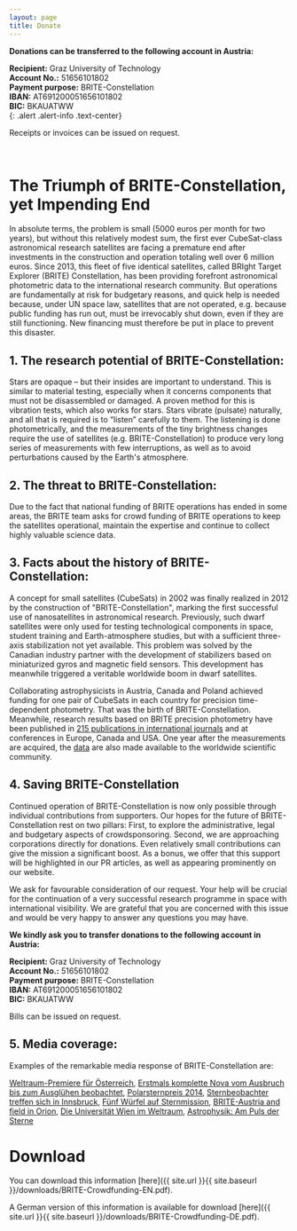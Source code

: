 ```yaml
---
layout: page
title: Donate
---
```


**Donations can be transferred to the following account in Austria:**

**Recipient:** Graz University of Technology  
**Account No.:** 51656101802  
**Payment purpose:** BRITE-Constellation  
**IBAN:** AT691200051656101802  
**BIC:** BKAUATWW  
{: .alert .alert-info .text-center}

Receipts or invoices can be issued on request.

<br>

# The Triumph of BRITE-Constellation, yet Impending End

In absolute terms, the problem is small (5000 euros per month for two years), but without this relatively modest sum, the first ever CubeSat-class astronomical research satellites are facing a premature end after investments in the construction and operation totaling well over 6 million euros. Since 2013, this fleet of five identical satellites, called BRIght Target Explorer (BRITE) Constellation, has been providing forefront astronomical photometric data to the international research community. But operations are fundamentally at risk for budgetary reasons, and quick help is needed because, under UN space law, satellites that are not operated, e.g. because public funding has run out, must be irrevocably shut down, even if they are still functioning. New financing must therefore be put in place to prevent this disaster.


## 1. The research potential of BRITE-Constellation:
Stars are opaque – but their insides are important to understand. This is similar to material testing, especially when it concerns components that must not be disassembled or damaged. A proven method for this is vibration tests, which also works for stars. Stars vibrate (pulsate) naturally, and all that is required is to “listen” carefully to them. The listening is done photometrically, and the measurements of the tiny brightness changes require the use of satellites (e.g. BRITE-Constellation) to produce very long series of measurements with few interruptions, as well as to avoid perturbations caused by the Earth's atmosphere.

## 2. The threat to BRITE-Constellation:
Due to the fact that national funding of BRITE operations has ended in some areas, the BRITE team asks for crowd funding of BRITE operations to keep the satellites operational, maintain the expertise and continue to collect highly valuable science data.

## 3. Facts about the history of BRITE- Constellation:
A concept for small satellites (CubeSats) in 2002 was finally realized in 2012 by the construction of "BRITE-Constellation", marking the first successful use of nanosatellites in astronomical research. Previously, such dwarf satellites were only used for testing technological components in space, student training and Earth-atmosphere studies, but with a sufficient three-axis stabilization not yet available. This problem was solved by the Canadian industry partner with the development of stabilizers based on miniaturized gyros and magnetic field sensors. This development has meanwhile triggered a veritable worldwide boom in dwarf satellites.

Collaborating astrophysicists in Austria, Canada and Poland achieved funding for one pair of CubeSats in each country for precision time-dependent photometry. That was the birth of BRITE-Constellation. Meanwhile, research results based on BRITE precision photometry have been published in [215 publications in international journals](http://brite-wiki.astro.uni.wroc.pl/bwiki/doku.php?id=bscience) and at conferences in Europe, Canada and USA. One year after the measurements are acquired, the [data](http://brite-wiki.astro.uni.wroc.pl/bwiki/doku.php?id=start) are also made available to the worldwide scientific community.

## 4. Saving BRITE-Constellation

Continued operation of BRITE-Constellation is now only possible through individual contributions from supporters. Our hopes for the future of BRITE-Constellation rest on two pillars: First, to explore the administrative, legal and budgetary aspects of crowdsponsoring. Second, we are approaching corporations directly for donations. Even relatively small contributions can give the mission a significant boost. As a bonus, we offer that this support will be highlighted in our PR articles, as well as appearing prominently on our website.

We ask for favourable consideration of our request. Your help will be crucial for the continuation of a very successful research programme in space with international visibility. We are grateful that you are concerned with this issue and would be very happy to answer any questions you may have.  

**We kindly ask you to transfer donations to the following account in Austria:**

**Recipient:** Graz University of Technology  
**Account No.:** 51656101802  
**Payment purpose:** BRITE-Constellation  
**IBAN:** AT691200051656101802  
**BIC:** BKAUATWW  

Bills can be issued on request.


## 5. Media coverage:
Examples of the remarkable media response of BRITE-Constellation are:

[Weltraum-Premiere für Österreich](https://idw-online.de/de/news520765), [Erstmals komplette Nova vom Ausbruch bis zum Ausglühen beobachtet](https://www.derstandard.de/story/2000116835006/erstmals-komplette-nova-vom-ausbruch-bis-zum-ausgluehen-beobachtet), [Polarsternpreis 2014](https://oewf.org/2014/04/der-polarsternpreis-2014-geht-an-otto-koudelka-und-werner-weiss/), [Sternbeobachter treffen sich in Innsbruck](https://tirol.orf.at/v2/news/stories/2791563/), [Fünf Würfel auf Sternmission](https://www.tt.com/artikel/11931908/fuenf-wuerfel-auf-sternenmission), [BRITE-Austria and field in Orion](https://www.univie.ac.at/brite-constellation/2017/05/27/watch-brite-austria-pass-a-small-field-in-orion/), [Die Universität Wien im Weltraum](https://medienportal.univie.ac.at/videos/uni-wien-forscht/detailansicht/artikel/die-universitaet-wien-im-weltraum/), [Astrophysik: Am Puls der Sterne](https://medienportal.univie.ac.at/videos/uni-wien-forscht/detailansicht/artikel/die-universitaet-wien-im-weltraum/)



# Download
You can download this information [here]({{ site.url }}{{ site.baseurl }}/downloads/BRITE-Crowdfunding-EN.pdf).

A German version of this information is available for download [here]({{ site.url }}{{ site.baseurl }}/downloads/BRITE-Crowdfunding-DE.pdf).
